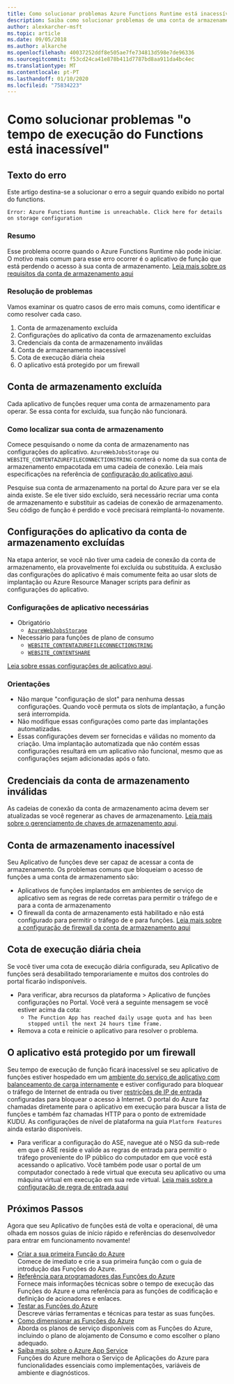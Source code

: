 ```yaml
---
title: Como solucionar problemas Azure Functions Runtime está inacessível.
description: Saiba como solucionar problemas de uma conta de armazenamento inválida.
author: alexkarcher-msft
ms.topic: article
ms.date: 09/05/2018
ms.author: alkarche
ms.openlocfilehash: 40037252ddf8e505ae7fe734813d598e7de96336
ms.sourcegitcommit: f53cd24ca41e878b411d7787bd8aa911da4bc4ec
ms.translationtype: MT
ms.contentlocale: pt-PT
ms.lasthandoff: 01/10/2020
ms.locfileid: "75834223"
---
```

# <a name="how-to-troubleshoot-functions-runtime-is-unreachable"></a>Como solucionar problemas "o tempo de execução do Functions está inacessível"


## <a name="error-text"></a>Texto do erro
Este artigo destina-se a solucionar o erro a seguir quando exibido no portal do functions.

`Error: Azure Functions Runtime is unreachable. Click here for details on storage configuration`

### <a name="summary"></a>Resumo
Esse problema ocorre quando o Azure Functions Runtime não pode iniciar. O motivo mais comum para esse erro ocorrer é o aplicativo de função que está perdendo o acesso à sua conta de armazenamento. [Leia mais sobre os requisitos da conta de armazenamento aqui](https://docs.microsoft.com/azure/azure-functions/functions-create-function-app-portal#storage-account-requirements)

### <a name="troubleshooting"></a>Resolução de problemas
Vamos examinar os quatro casos de erro mais comuns, como identificar e como resolver cada caso.

1. Conta de armazenamento excluída
1. Configurações do aplicativo da conta de armazenamento excluídas
1. Credenciais da conta de armazenamento inválidas
1. Conta de armazenamento inacessível
1. Cota de execução diária cheia
1. O aplicativo está protegido por um firewall


## <a name="storage-account-deleted"></a>Conta de armazenamento excluída

Cada aplicativo de funções requer uma conta de armazenamento para operar. Se essa conta for excluída, sua função não funcionará.

### <a name="how-to-find-your-storage-account"></a>Como localizar sua conta de armazenamento

Comece pesquisando o nome da conta de armazenamento nas configurações do aplicativo. `AzureWebJobsStorage` ou `WEBSITE_CONTENTAZUREFILECONNECTIONSTRING` conterá o nome da sua conta de armazenamento empacotada em uma cadeia de conexão. Leia mais especificações na referência de [configuração do aplicativo aqui](https://docs.microsoft.com/azure/azure-functions/functions-app-settings#azurewebjobsstorage).

Pesquise sua conta de armazenamento na portal do Azure para ver se ela ainda existe. Se ele tiver sido excluído, será necessário recriar uma conta de armazenamento e substituir as cadeias de conexão de armazenamento. Seu código de função é perdido e você precisará reimplantá-lo novamente.

## <a name="storage-account-application-settings-deleted"></a>Configurações do aplicativo da conta de armazenamento excluídas

Na etapa anterior, se você não tiver uma cadeia de conexão da conta de armazenamento, ela provavelmente foi excluída ou substituída. A exclusão das configurações do aplicativo é mais comumente feita ao usar slots de implantação ou Azure Resource Manager scripts para definir as configurações do aplicativo.

### <a name="required-application-settings"></a>Configurações de aplicativo necessárias

* Obrigatório
    * [`AzureWebJobsStorage`](https://docs.microsoft.com/azure/azure-functions/functions-app-settings#azurewebjobsstorage)
* Necessário para funções de plano de consumo
    * [`WEBSITE_CONTENTAZUREFILECONNECTIONSTRING`](https://docs.microsoft.com/azure/azure-functions/functions-app-settings)
    * [`WEBSITE_CONTENTSHARE`](https://docs.microsoft.com/azure/azure-functions/functions-app-settings)

[Leia sobre essas configurações de aplicativo aqui](https://docs.microsoft.com/azure/azure-functions/functions-app-settings).

### <a name="guidance"></a>Orientações

* Não marque "configuração de slot" para nenhuma dessas configurações. Quando você permuta os slots de implantação, a função será interrompida.
* Não modifique essas configurações como parte das implantações automatizadas.
* Essas configurações devem ser fornecidas e válidas no momento da criação. Uma implantação automatizada que não contém essas configurações resultará em um aplicativo não funcional, mesmo que as configurações sejam adicionadas após o fato.

## <a name="storage-account-credentials-invalid"></a>Credenciais da conta de armazenamento inválidas

As cadeias de conexão da conta de armazenamento acima devem ser atualizadas se você regenerar as chaves de armazenamento. [Leia mais sobre o gerenciamento de chaves de armazenamento aqui](https://docs.microsoft.com/azure/storage/common/storage-create-storage-account).

## <a name="storage-account-inaccessible"></a>Conta de armazenamento inacessível

Seu Aplicativo de funções deve ser capaz de acessar a conta de armazenamento. Os problemas comuns que bloqueiam o acesso de funções a uma conta de armazenamento são:

* Aplicativos de funções implantados em ambientes de serviço de aplicativo sem as regras de rede corretas para permitir o tráfego de e para a conta de armazenamento
* O firewall da conta de armazenamento está habilitado e não está configurado para permitir o tráfego de e para funções. [Leia mais sobre a configuração de firewall da conta de armazenamento aqui](https://docs.microsoft.com/azure/storage/common/storage-network-security?toc=%2fazure%2fstorage%2ffiles%2ftoc.json)

## <a name="daily-execution-quota-full"></a>Cota de execução diária cheia

Se você tiver uma cota de execução diária configurada, seu Aplicativo de funções será desabilitado temporariamente e muitos dos controles do portal ficarão indisponíveis. 

* Para verificar, abra recursos da plataforma > Aplicativo de funções configurações no Portal. Você verá a seguinte mensagem se você estiver acima da cota:
    * `The Function App has reached daily usage quota and has been stopped until the next 24 hours time frame.`
* Remova a cota e reinicie o aplicativo para resolver o problema.

## <a name="app-is-behind-a-firewall"></a>O aplicativo está protegido por um firewall

Seu tempo de execução de função ficará inacessível se seu aplicativo de funções estiver hospedado em um [ambiente do serviço de aplicativo com balanceamento de carga internamente](../app-service/environment/create-ilb-ase.md) e estiver configurado para bloquear o tráfego de Internet de entrada ou tiver [restrições de IP de entrada](functions-networking-options.md#inbound-ip-restrictions) configuradas para bloquear o acesso à Internet. O portal do Azure faz chamadas diretamente para o aplicativo em execução para buscar a lista de funções e também faz chamadas HTTP para o ponto de extremidade KUDU. As configurações de nível de plataforma na guia `Platform Features` ainda estarão disponíveis.

* Para verificar a configuração do ASE, navegue até o NSG da sub-rede em que o ASE reside e valide as regras de entrada para permitir o tráfego proveniente do IP público do computador em que você está acessando o aplicativo. Você também pode usar o portal de um computador conectado à rede virtual que executa seu aplicativo ou uma máquina virtual em execução em sua rede virtual. [Leia mais sobre a configuração de regra de entrada aqui](https://docs.microsoft.com/azure/app-service/environment/network-info#network-security-groups)

## <a name="next-steps"></a>Próximos Passos

Agora que seu Aplicativo de funções está de volta e operacional, dê uma olhada em nossos guias de início rápido e referências do desenvolvedor para entrar em funcionamento novamente!

* [Criar a sua primeira Função do Azure](functions-create-first-azure-function.md)  
  Comece de imediato e crie a sua primeira função com o guia de introdução das Funções do Azure. 
* [Referência para programadores das Funções do Azure](functions-reference.md)  
  Fornece mais informações técnicas sobre o tempo de execução das Funções do Azure e uma referência para as funções de codificação e definição de acionadores e enlaces.
* [Testar as Funções do Azure](functions-test-a-function.md)  
  Descreve várias ferramentas e técnicas para testar as suas funções.
* [Como dimensionar as Funções do Azure](functions-scale.md)  
  Aborda os planos de serviço disponíveis com as Funções do Azure, incluindo o plano de alojamento de Consumo e como escolher o plano adequado. 
* [Saiba mais sobre o Azure App Service](../app-service/overview.md)  
  Funções do Azure melhora o Serviço de Aplicações do Azure para funcionalidades essenciais como implementações, variáveis de ambiente e diagnósticos. 
